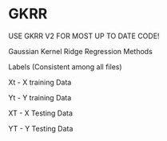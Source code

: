 # GKRR
USE GKRR V2 FOR MOST UP TO DATE CODE!

Gaussian Kernel Ridge Regression Methods

Labels (Consistent among all files)

Xt - X training Data

Yt - Y training Data

XT - X Testing Data

YT - Y Testing Data

